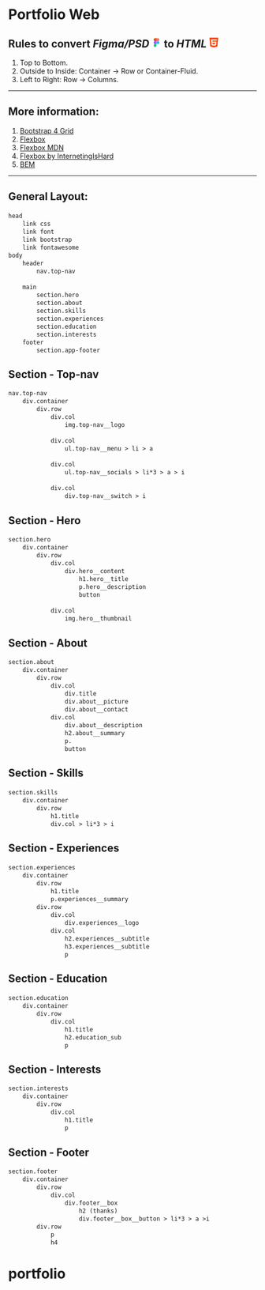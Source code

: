 # Portfolio Web
## Rules to convert *Figma/PSD* <img alt='figma' src='./images/figma.png' width="20"> to *HTML* <img alt='html' src='./images/html.png' width="20">
1. Top to Bottom.
2. Outside to Inside: Container -> Row or Container-Fluid.
3. Left to Right: Row -> Columns.
---
## More information:
1. [Bootstrap 4 Grid](https://getbootstrap.com/docs/4.0/layout/grid/)
2. [Flexbox](https://css-tricks.com/snippets/css/a-guide-to-flexbox/)
3. [Flexbox MDN](https://developer.mozilla.org/en-US/docs/Learn/CSS/CSS_layout/Flexbox)
4. [Flexbox by InternetingIsHard](https://www.internetingishard.com/html-and-css/flexbox/)
5. [BEM](http://getbem.com/)
---
## General Layout:
```
head
    link css
    link font
    link bootstrap
    link fontawesome
body
    header 
        nav.top-nav
    
    main
        section.hero
        section.about
        section.skills
        section.experiences
        section.education
        section.interests
    footer
        section.app-footer
```
## Section - Top-nav
```
nav.top-nav
    div.container
        div.row
            div.col
                img.top-nav__logo

            div.col
                ul.top-nav__menu > li > a

            div.col
                ul.top-nav__socials > li*3 > a > i

            div.col
                div.top-nav__switch > i
```
## Section - Hero
```
section.hero
    div.container
        div.row
            div.col
                div.hero__content
                    h1.hero__title
                    p.hero__description
                    button

            div.col
                img.hero__thumbnail
```
## Section - About
```
section.about
    div.container
        div.row
            div.col
                div.title
                div.about__picture
                div.about__contact
            div.col
                div.about__description
                h2.about__summary
                p.
                button
```
## Section - Skills
```
section.skills
    div.container
        div.row
            h1.title   
            div.col > li*3 > i               
```
## Section - Experiences
```
section.experiences
    div.container
        div.row
            h1.title
            p.experiences__summary
        div.row
            div.col
                div.experiences__logo
            div.col
                h2.experiences__subtitle
                h3.experiences__subtitle
                p
```
## Section - Education
```
section.education
    div.container
        div.row
            div.col
                h1.title
                h2.education_sub
                p
```
## Section - Interests
```
section.interests
    div.container
        div.row
            div.col
                h1.title
                p
```
## Section - Footer
```
section.footer
    div.container
        div.row
            div.col
                div.footer__box
                    h2 (thanks)
                    div.footer__box__button > li*3 > a >i
        div.row
            p 
            h4
```



# portfolio
